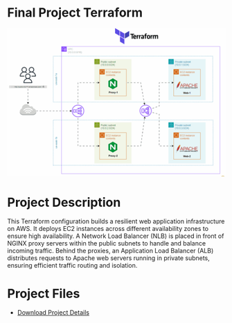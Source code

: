 # Final Project Terraform 
![Architecture](Terraform_FinalProject.gif)

# Project Description
This Terraform configuration builds a resilient web application infrastructure on AWS. It deploys EC2 instances across different availability zones to ensure high availability. A Network Load Balancer (NLB) is placed in front of NGINX proxy servers within the public subnets to handle and balance incoming traffic. Behind the proxies, an Application Load Balancer (ALB) distributes requests to Apache web servers running in private subnets, ensuring efficient traffic routing and isolation.

# Project Files

- [Download Project Details](https://github.com/SamWL/ITI-Terraform-Project/blob/master/Terraform%20Project%20sam.pdf)

